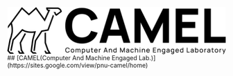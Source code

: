 <img src="https://github.com/PNUxCAMEL/.github/blob/main/Asset%2027.png" align="center">
## [CAMEL(Computer And Machine Engaged Lab.)](https://sites.google.com/view/pnu-camel/home)
